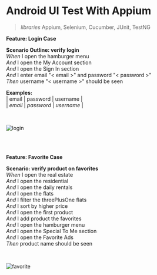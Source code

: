 # Android UI Test With Appium
>*libraries* Appium, Selenium, Cucumber, JUnit, TestNG

**Feature: Login Case**

  **Scenario Outline: verify login**</br>
    *When*  I open the hamburger menu</br>
    *And* I open the My Account section</br>
    *And* I open the Sign In section</br>
    *And* I enter email "< email >" and password "< password >"</br>
    *Then* username "< username >" should be seen</br>

  **Examples:**</br>
    | email      | password      | username     |</br>
    | *email*    | *password*    | *username*   |</br>
    
</br>

![login](https://user-images.githubusercontent.com/88919177/152316889-e37e7d1e-1085-4e56-95a8-fe577b0182b0.gif)

</br>
</br>

**Feature: Favorite Case**

  **Scenario: verify product on favorites**</br>
    *When* I open the real estate</br>
    *And* I open the residential</br>
    *And* I open the daily rentals</br>
    *And* I open the flats</br>
    *And* I filter the threePlusOne flats</br>
    *And* I sort by higher price</br>
    *And* I open the first product</br>
    *And* I add product the favorites</br>
    *And* I open the hamburger menu</br>
    *And* I open the Special To Me section</br>
    *And* I open the Favorite Ads</br>
    *Then* product name should be seen</br>
    
 </br>
    
 ![favorite](https://user-images.githubusercontent.com/88919177/152317274-d185580d-5208-436e-8cdc-8885401ab543.gif)
